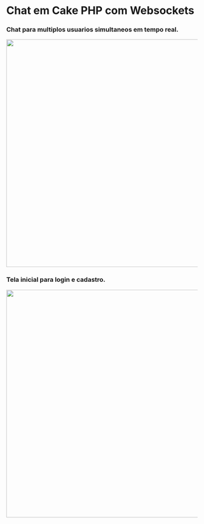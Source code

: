 <h1>Chat em Cake PHP com Websockets</h1>

### Chat para multiplos usuarios simultaneos em tempo real.

<p align="center">
<img width="600px" src="https://github.com/user-attachments/assets/1e910666-1db7-4b74-ac26-60d0651a3694">
</p>

### Tela inicial para login e cadastro.

<p align="center">
<img width="600px" src="https://github.com/user-attachments/assets/6e3ad10a-439d-40c3-ba57-af937f9a6190">
</p>
